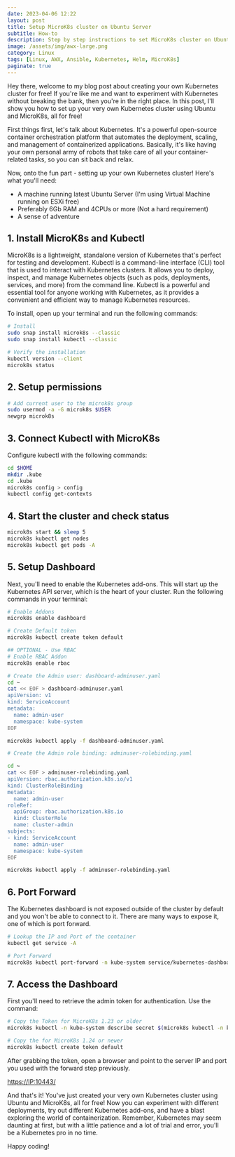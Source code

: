 ```yaml
---
date: 2023-04-06 12:22
layout: post
title: Setup MicroK8s cluster on Ubuntu Server
subtitle: How-to
description: Step by step instructions to set MicroK8s cluster on Ubuntu 22.04.
image: /assets/img/awx-large.png
category: Linux
tags: [Linux, AWX, Ansible, Kubernetes, Helm, MicroK8s]
paginate: true
---
```


Hey there, welcome to my blog post about creating your own Kubernetes cluster for free! If you're like me and want to experiment with Kubernetes without breaking the bank, then you're in the right place. In this post, I'll show you how to set up your very own Kubernetes cluster using Ubuntu and MicroK8s, all for free!

First things first, let's talk about Kubernetes. It's a powerful open-source container orchestration platform that automates the deployment, scaling, and management of containerized applications. Basically, it's like having your own personal army of robots that take care of all your container-related tasks, so you can sit back and relax.

Now, onto the fun part - setting up your own Kubernetes cluster! Here's what you'll need:

- A machine running latest Ubuntu Server (I'm using Virtual Machine running on ESXi free)
- Preferably 6Gb RAM and 4CPUs or more (Not a hard requirement)
- A sense of adventure

## 1. Install MicroK8s and Kubectl

MicroK8s is a lightweight, standalone version of Kubernetes that's perfect for testing and development. Kubectl is a command-line interface (CLI) tool that is used to interact with Kubernetes clusters. It allows you to deploy, inspect, and manage Kubernetes objects (such as pods, deployments, services, and more) from the command line. Kubectl is a powerful and essential tool for anyone working with Kubernetes, as it provides a convenient and efficient way to manage Kubernetes resources.

To install, open up your terminal and run the following commands:

```bash
# Install
sudo snap install microk8s --classic
sudo snap install kubectl --classic

# Verify the installation
kubectl version --client
microk8s status
```

## 2. Setup permissions

```bash
# Add current user to the microk8s group
sudo usermod -a -G microk8s $USER
newgrp microk8s
```

## 3. Connect Kubectl with MicroK8s

Configure kubectl with the following commands:

```bash
cd $HOME
mkdir .kube
cd .kube
microk8s config > config
kubectl config get-contexts
```

## 4. Start the cluster and check status

```bash
microk8s start && sleep 5
microk8s kubectl get nodes
microk8s kubectl get pods -A
```

## 5. Setup Dashboard

Next, you'll need to enable the Kubernetes add-ons. This will start up the Kubernetes API server, which is the heart of your cluster. Run the following commands in your terminal:

```bash
# Enable Addons
microk8s enable dashboard

# Create Default token
microk8s kubectl create token default

## OPTIONAL - Use RBAC
# Enable RBAC Addon
microk8s enable rbac

# Create the Admin user: dashboard-adminuser.yaml
cd ~
cat << EOF > dashboard-adminuser.yaml
apiVersion: v1
kind: ServiceAccount
metadata:
  name: admin-user
  namespace: kube-system
EOF

microk8s kubectl apply -f dashboard-adminuser.yaml

# Create the Admin role binding: adminuser-rolebinding.yaml

cd ~
cat << EOF > adminuser-rolebinding.yaml
apiVersion: rbac.authorization.k8s.io/v1
kind: ClusterRoleBinding
metadata:
  name: admin-user
roleRef:
  apiGroup: rbac.authorization.k8s.io
  kind: ClusterRole
  name: cluster-admin
subjects:
- kind: ServiceAccount
  name: admin-user
  namespace: kube-system
EOF

microk8s kubectl apply -f adminuser-rolebinding.yaml
```

## 6. Port Forward

The Kubernetes dashboard is not exposed outside of the cluster by default and you won't be able to connect to it. There are many ways to expose it, one of which is port forward.

```bash
# Lookup the IP and Port of the container
kubectl get service -A

# Port Forward
microk8s kubectl port-forward -n kube-system service/kubernetes-dashboard 10443:443 --address 0.0.0.0 &> /dev/null &
```

## 7. Access the Dashboard

First you'll need to retrieve the admin token for authentication. Use the command:

```bash
# Copy the Token for MicroK8s 1.23 or older
microk8s kubectl -n kube-system describe secret $(microk8s kubectl -n kube-system get secret | grep admin-user | awk '{print $1}') | grep token

# Copy the for MicroK8s 1.24 or newer
microk8s kubectl create token default
```

After grabbing the token, open a browser and point to the server IP and port you used with the forward step previously.

<https://IP:10443/>

And that's it! You've just created your very own Kubernetes cluster using Ubuntu and MicroK8s, all for free! Now you can experiment with different deployments, try out different Kubernetes add-ons, and have a blast exploring the world of containerization. Remember, Kubernetes may seem daunting at first, but with a little patience and a lot of trial and error, you'll be a Kubernetes pro in no time.

Happy coding!
